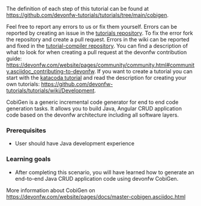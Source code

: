 


The definition of each step of this tutorial can be found at https://github.com/devonfw-tutorials/tutorials/tree/main/cobigen. 

Feel free to report any errors to us or fix them yourself. Errors can be reported by creating an issue in the [tutorials repository](https://github.com/devonfw-tutorials/tutorials/issues). To fix the error fork the repository and create a pull request. Errors in the wiki can be reported and fixed in the [tutorial-compiler repository](https://github.com/devonfw-tutorials/tutorial-compiler).
You can find a description of what to look for when creating a pull request at the devonfw contribution guide: https://devonfw.com/website/pages/community/community.html#community.asciidoc_contributing-to-devonfw. If you want to create a tutorial you can start with the [katacoda tutorial](https://katacoda.com/devonfw/scenarios/create-your-own-tutorial) and read the description for creating your own tutorials: https://github.com/devonfw-tutorials/tutorials/wiki/Development.

CobiGen is a generic incremental code generator for end to end code generation tasks. It allows you to build Java, Angular CRUD application code based on the devonfw architecture including all software layers. 


### Prerequisites

* User should have Java development experience


### Learning goals

* After completing this scenario, you will have learned how to generate an end-to-end Java CRUD application code using devonfw CobiGen.

More information about CobiGen on https://devonfw.com/website/pages/docs/master-cobigen.asciidoc.html
